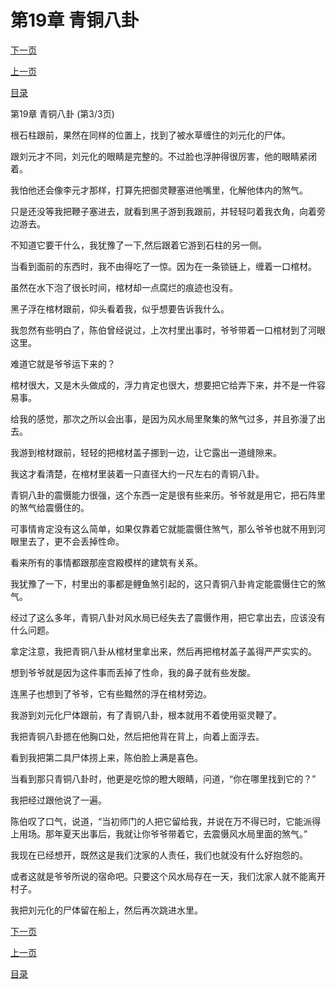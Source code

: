 <h1>第19章   青铜八卦</h1>
            <div><p><a href="./0057_%E7%AC%AC20%E7%AB%A0_%E5%A4%99%E6%84%BF.md">下一页</a></p><p><a href="./0055_%E7%AC%AC19%E7%AB%A0_%E9%9D%92%E9%93%9C%E5%85%AB%E5%8D%A6.md">上一页</a></p><p><a href="../">目录</a></p></div>
            <div><p>第19章   青铜八卦 (第3/3页)</p><p>根石柱跟前，果然在同样的位置上，找到了被水草缠住的刘元化的尸体。</p><p>跟刘元才不同，刘元化的眼睛是完整的。不过脸也浮肿得很厉害，他的眼睛紧闭着。</p><p>我怕他还会像李元才那样，打算先把御灵鞭塞进他嘴里，化解他体内的煞气。</p><p>只是还没等我把鞭子塞进去，就看到黑子游到我跟前，并轻轻叼着我衣角，向着旁边游去。</p><p>不知道它要干什么，我犹豫了一下,然后跟着它游到石柱的另一侧。</p><p>当看到面前的东西时，我不由得吃了一惊。因为在一条锁链上，缠着一口棺材。</p><p>虽然在水下泡了很长时间，棺材却一点腐烂的痕迹也没有。</p><p>黑子浮在棺材跟前，仰头看着我，似乎想要告诉我什么。</p><p>我忽然有些明白了，陈伯曾经说过，上次村里出事时，爷爷带着一口棺材到了河眼这里。</p><p>难道它就是爷爷运下来的？</p><p>棺材很大，又是木头做成的，浮力肯定也很大，想要把它给弄下来，并不是一件容易事。</p><p>给我的感觉，那次之所以会出事，是因为风水局里聚集的煞气过多，并且弥漫了出去。</p><p>我游到棺材跟前，轻轻的把棺材盖子挪到一边，让它露出一道缝隙来。</p><p>我这才看清楚，在棺材里装着一只直径大约一尺左右的青铜八卦。</p><p>青铜八卦的震慑能力很强，这个东西一定是很有些来历。爷爷就是用它，把石阵里的煞气给震慑住的。</p><p>可事情肯定没有这么简单，如果仅靠着它就能震慑住煞气，那么爷爷也就不用到河眼里去了，更不会丢掉性命。</p><p>看来所有的事情都跟那座宫殿模样的建筑有关系。</p><p>我犹豫了一下，村里出的事都是鲤鱼煞引起的，这只青铜八卦肯定能震慑住它的煞气。</p><p>经过了这么多年，青铜八卦对风水局已经失去了震慑作用，把它拿出去，应该没有什么问题。</p><p>拿定注意，我把青铜八卦从棺材里拿出来，然后再把棺材盖子盖得严严实实的。</p><p>想到爷爷就是因为这件事而丢掉了性命，我的鼻子就有些发酸。</p><p>连黑子也想到了爷爷，它有些黯然的浮在棺材旁边。</p><p>我游到刘元化尸体跟前，有了青铜八卦，根本就用不着使用驱灵鞭了。</p><p>我把青铜八卦摁在他胸口处，然后把他背在背上，向着上面浮去。</p><p>看到我把第二具尸体捞上来，陈伯脸上满是喜色。</p><p>当看到那只青铜八卦时，他更是吃惊的瞪大眼睛，问道，“你在哪里找到它的？”</p><p>我把经过跟他说了一遍。</p><p>陈伯叹了口气，说道，“当初师门的人把它留给我，并说在万不得已时，它能派得上用场。那年夏天出事后，我就让你爷爷带着它，去震慑风水局里面的煞气。”</p><p>我现在已经想开，既然这是我们沈家的人责任，我们也就没有什么好抱怨的。</p><p>或者这就是爷爷所说的宿命吧。只要这个风水局存在一天，我们沈家人就不能离开村子。</p><p>我把刘元化的尸体留在船上，然后再次跳进水里。</p></div>
            <div><p><a href="./0057_%E7%AC%AC20%E7%AB%A0_%E5%A4%99%E6%84%BF.md">下一页</a></p><p><a href="./0055_%E7%AC%AC19%E7%AB%A0_%E9%9D%92%E9%93%9C%E5%85%AB%E5%8D%A6.md">上一页</a></p><p><a href="../">目录</a></p></div>